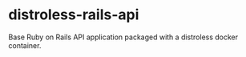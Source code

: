 # distroless-rails-api
Base Ruby on Rails API application packaged with a distroless docker container.
